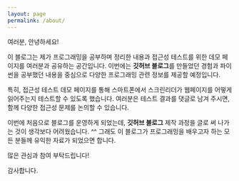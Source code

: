 ```yaml
---
layout: page
permalink: /about/
---
```


여러분, 안녕하세요!

이 블로그는 제가 프로그래밍을 공부하며 정리한 내용과 접근성 테스트를 위한 데모 페이지를 여러분과 공유하는 공간입니다. 이번에는 **깃허브 블로그**를 만들었던 경험과 파이썬을 공부했던 내용을 중심으로 다양한 프로그래밍 관련 정보를 제공할 예정입니다.

특히, 접근성 테스트 데모 페이지를 통해 스마트폰에서 스크린리더가 웹페이지를 어떻게 읽어주는지 테스트할 수 있도록 했습니다. 여러분은 테스트 결과를 댓글로 남겨 주시면, 함께 다양한 접근성 문제를 논의할 수 있습니다.

이번에 처음으로 블로그를 운영하게 되었는데, **깃허브 블로그** 제작 과정을 글로 써 나가는 것이 생각보다 어려웠습니다. ^^ 그래도 이 블로그가 프로그래밍을 배우고자 하는 모든 분들께 유익한 자료가 되었으면 합니다.

많은 관심과 참여 부탁드립니다!

감사합니다.
